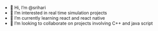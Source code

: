 - 👋 Hi, I’m @srihari
- 👀 I’m interested in real time simulation projects
- 🌱 I’m currently learning react and react native
- 💞️ I’m looking to collaborate on projects involving C++ and java script


<!---
sriharimalla/sriharimalla is a ✨ special ✨ repository because its `README.md` (this file) appears on your GitHub profile.
You can click the Preview link to take a look at your changes.
--->
